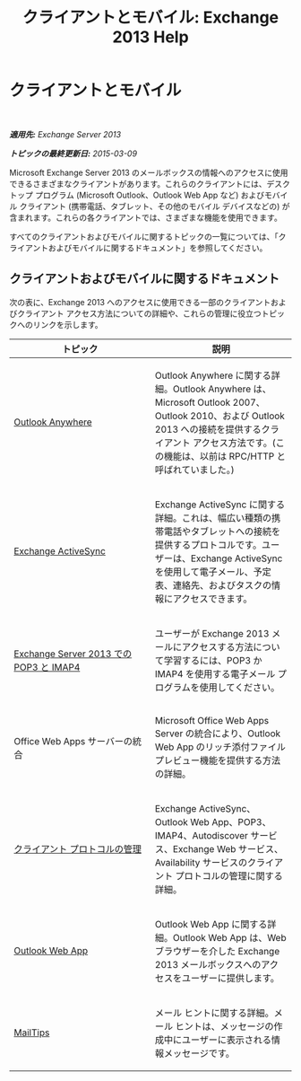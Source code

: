 ﻿---
title: 'クライアントとモバイル: Exchange 2013 Help'
TOCTitle: クライアントとモバイル
ms:assetid: d67342e7-6ee0-4228-9f84-721b2a53fb4c
ms:mtpsurl: https://technet.microsoft.com/ja-jp/library/JJ150572(v=EXCHG.150)
ms:contentKeyID: 48270095
ms.date: 04/24/2018
mtps_version: v=EXCHG.150
ms.translationtype: HT
---

# クライアントとモバイル

 

_**適用先:** Exchange Server 2013_

_**トピックの最終更新日:** 2015-03-09_

Microsoft Exchange Server 2013 のメールボックスの情報へのアクセスに使用できるさまざまなクライアントがあります。これらのクライアントには、デスクトップ プログラム (Microsoft Outlook、Outlook Web App など) およびモバイル クライアント (携帯電話、タブレット、その他のモバイル デバイスなどの) が含まれます。これらの各クライアントでは、さまざまな機能を使用できます。

すべてのクライアントおよびモバイルに関するトピックの一覧については、「クライアントおよびモバイルに関するドキュメント」を参照してください。

## クライアントおよびモバイルに関するドキュメント

次の表に、Exchange 2013 へのアクセスに使用できる一部のクライアントおよびクライアント アクセス方法についての詳細や、これらの管理に役立つトピックへのリンクを示します。


<table>
<colgroup>
<col style="width: 50%" />
<col style="width: 50%" />
</colgroup>
<thead>
<tr class="header">
<th>トピック</th>
<th>説明</th>
</tr>
</thead>
<tbody>
<tr class="odd">
<td><p><a href="outlook-anywhere-exchange-2013-help.md">Outlook Anywhere</a></p></td>
<td><p>Outlook Anywhere に関する詳細。Outlook Anywhere は、Microsoft Outlook 2007、Outlook 2010、および Outlook 2013 への接続を提供するクライアント アクセス方法です。(この機能は、以前は RPC/HTTP と呼ばれていました。)</p></td>
</tr>
<tr class="even">
<td><p><a href="exchange-activesync-exchange-2013-help.md">Exchange ActiveSync</a></p></td>
<td><p>Exchange ActiveSync に関する詳細。これは、幅広い種類の携帯電話やタブレットへの接続を提供するプロトコルです。ユーザーは、Exchange ActiveSync を使用して電子メール、予定表、連絡先、およびタスクの情報にアクセスできます。</p></td>
</tr>
<tr class="odd">
<td><p><a href="pop3-and-imap4-in-exchange-server-2013-exchange-2013-help.md">Exchange Server 2013 での POP3 と IMAP4</a></p></td>
<td><p>ユーザーが Exchange 2013 メールにアクセスする方法について学習するには、POP3 か IMAP4 を使用する電子メール プログラムを使用してください。</p></td>
</tr>
<tr class="even">
<td><p>Office Web Apps サーバーの統合</p></td>
<td><p>Microsoft Office Web Apps Server の統合により、Outlook Web App のリッチ添付ファイル プレビュー機能を提供する方法の詳細。</p></td>
</tr>
<tr class="odd">
<td><p><a href="client-protocol-management-exchange-2013-help.md">クライアント プロトコルの管理</a></p></td>
<td><p>Exchange ActiveSync、Outlook Web App、POP3、IMAP4、Autodiscover サービス、Exchange Web サービス、Availability サービスのクライアント プロトコルの管理に関する詳細。</p></td>
</tr>
<tr class="even">
<td><p><a href="outlook-web-app-exchange-2013-help.md">Outlook Web App</a></p></td>
<td><p>Outlook Web App に関する詳細。Outlook Web App は、Web ブラウザーを介した Exchange 2013 メールボックスへのアクセスをユーザーに提供します。</p></td>
</tr>
<tr class="odd">
<td><p><a href="mailtips-exchange-2013-help.md">MailTips</a></p></td>
<td><p>メール ヒントに関する詳細。メール ヒントは、メッセージの作成中にユーザーに表示される情報メッセージです。</p></td>
</tr>
</tbody>
</table>

